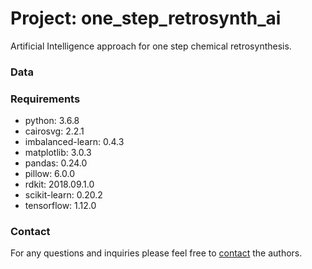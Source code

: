 # Project: one_step_retrosynth_ai
Artificial Intelligence approach for one step chemical retrosynthesis.

### Data

### Requirements

* python: 3.6.8
* cairosvg: 2.2.1
* imbalanced-learn: 0.4.3
* matplotlib: 3.0.3
* pandas: 0.24.0
* pillow: 6.0.0
* rdkit: 2018.09.1.0
* scikit-learn: 0.20.2
* tensorflow: 1.12.0

### Contact
For any questions and inquiries please feel free to [contact](mailto:hasic@cb.cs.titech.ac.jp) the authors.
